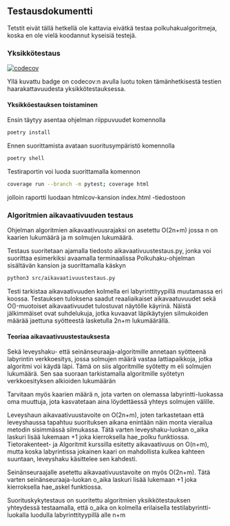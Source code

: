 ## Testausdokumentti
Tetstit eivät tällä hetkellä ole kattavia eivätkä testaa polkuhakualgoritmeja, koska en ole vielä koodannut kyseisiä testejä.

### Yksikkötestaus
[![codecov](https://codecov.io/gh/heliparv/polkuhaku/branch/main/graph/badge.svg?token=W1CWXGM2BY)](https://codecov.io/gh/heliparv/polkuhaku)

Yllä kuvattu badge on codecov:n avulla luotu token tämänhetkisestä testien haarakattavuudesta yksikkötestauksessa.

#### Yksikköestauksen toistaminen

Ensin täytyy asentaa ohjelman riippuvuudet komennolla
```bash
poetry install
```
Ennen suorittamista avataan suoritusympäristö komennolla
```bash
poetry shell
```

Testiraportin voi luoda suorittamalla komennon
```bash
coverage run --branch -m pytest; coverage html
```
jolloin raportti luodaan htmlcov-kansion index.html -tiedostoon

### Algoritmien aikavaativuuden testaus
Ohjelman algoritmien aikavaativuusrajaksi on asetettu O(2n+m) jossa n on kaarien lukumäärä ja m solmujen lukumäärä.

Testaus suoritetaan ajamalla tiedosto aikavaativuustestaus.py, jonka voi suorittaa esimerkiksi avaamalla terminaalissa Polkuhaku-ohjelman sisältävän kansion ja suorittamalla käskyn
```bash
python3 src/aikavaativuustestaus.py
```

Testi tarkistaa aikavaativuuden kolmella eri labyrinttityypillä muutamassa eri koossa. Testauksen tuloksena saadut reaaliaikaiset aikavaatuvuudet sekä O()-muotoiset aikavaativuudet tulostuvat näytölle käyrinä. Näistä jälkimmäiset ovat suhdelukuja, jotka kuvaavat läpikäytyjen silmukoiden määrää jaettuna syötteestä lasketulla 2n+m lukumäärällä.

#### Teoriaa aikavaativuustestauksesta

Sekä leveyshaku- että seinänseuraaja-algoritmille annetaan syötteenä labyrintin verkkoesitys, jossa solmujen määrä vastaa lattiapaikkoja, jotka algoritmi voi käydä läpi. Tämä on siis algoritmille syötetty m eli solmujen lukumäärä. Sen saa suoraan tarkistamalla algoritmille syötetyn verkkoesityksen alkioiden lukumäärän

Tarvitaan myös kaarien määrä n, jota varten on olemassa labyrintti-luokassa oma muuttuja, jota kasvatetaan aina löydettäessä yhteys solmujen välille.

Leveyshaun aikavaativuustavoite on O(2n+m), joten tarkastetaan että leveyshaussa tapahtuu suorituksen aikana enintään näin monta vierailua metodin sisimmässä silmukassa. Tätä varten leveyshaku-luokan o_aika laskuri lisää lukemaan +1 joka kierroksella hae_polku funktiossa. Tietorakenteet- ja Algoritmit kurssilla esitetty aikavaativuus on O(n+m), mutta koska labyrintissa jokainen kaari on mahdollista kulkea kahteen suuntaan, leveyshaku käsittelee sen kahdesti.

Seinänseuraajalle asetettu aikavaativuustavoite on myös O(2n+m). Tätä varten seinänseuraaja-luokan o_aika laskuri lisää lukemaan +1 joka kierroksella hae_askel funktiossa. 

Suorituskykytestaus on suoritettu algoritmien yksikkötestauksen yhteydessä testaamalla, että o_aika on kolmella erilaisella testilabyrintti-luokalla luodulla labyrinttityypillä alle n+m